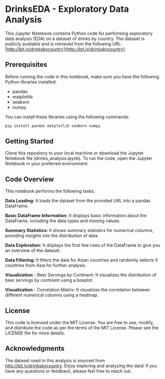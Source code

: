 # DrinksEDA - Exploratory Data Analysis

This Jupyter Notebook contains Python code for performing exploratory data analysis (EDA) on a dataset of drinks by country. The dataset is publicly available and is retrieved from the following URL: [http://bit.ly/drinksbycountry](http://bit.ly/drinksbycountry).

## Prerequisites

Before running the code in this notebook, make sure you have the following Python libraries installed:

- pandas
- matplotlib
- seaborn
- numpy

You can install these libraries using the following commands:

```bash
pip install pandas matplotlib seaborn numpy
```
## Getting Started
Clone this repository to your local machine or download the Jupyter Notebook file (drinks_analysis.ipynb). To run the code, open the Jupyter Notebook in your preferred environment.

## Code Overview
This notebook performs the following tasks:

**Data Loading:** It loads the dataset from the provided URL into a pandas DataFrame.

**Basic DataFrame Information:** It displays basic information about the DataFrame, including the data types and missing values.

**Summary Statistics:** It shows summary statistics for numerical columns, providing insights into the distribution of data.

**Data Exploration:** It displays the first few rows of the DataFrame to give you an overview of the dataset.

**Data Filtering:** It filters the data for Asian countries and randomly selects 5 countries from Asia for further analysis.

**Visualization** - Beer Servings by Continent: It visualizes the distribution of beer servings by continent using a boxplot.

**Visualization** - Correlation Matrix: It visualizes the correlation between different numerical columns using a heatmap.

## License
This code is licensed under the MIT License. You are free to use, modify, and distribute the code as per the terms of the MIT License. Please see the LICENSE file for more details.

## Acknowledgments
The dataset used in this analysis is sourced from http://bit.ly/drinksbycountry.
Enjoy exploring and analyzing the data! If you have any questions or feedback, please feel free to reach out.

